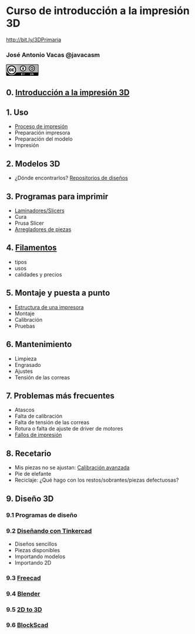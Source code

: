 # Curso de introducción a la impresión 3D

http://bit.ly/3DPrimaria

### José Antonio Vacas @javacasm

![CCbySA](images/CCbySQ_88x31.png)

## 0. [Introducción a la impresión 3D](./0.0.Introduccion3D.md)

## 1. Uso
* [Proceso de impresión](./1.0.ProcesoImpresion3D.md)
* Preparación impresora
* Preparación del modelo
* Impresión

## 2. Modelos 3D
* ¿Dónde encontrarlos? [Repositorios de diseños](./2.0.Repositorios.md)


## 3. Programas para imprimir
* [Laminadores/Slicers](./3.0.Slicers.md)
* Cura
* Prusa Slicer
* [Arregladores de piezas](./3.4.ReparacionPiezas.md)


## 4. [Filamentos](./4.0.Filamentos.md)
* tipos
* usos
* calidades y precios



## 5. Montaje y puesta a punto
* [Estructura de una impresora](./5.0.EstructuraImpresora3D.md)
* Montaje
* Calibración
* Pruebas

## 6. Mantenimiento
* Limpieza
* Engrasado
* Ajustes
* Tensión de las correas


## 7. Problemas más frecuentes
* Atascos
* Falta de calibración
* Falta de tensión de las correas
* Rotura o falta de ajuste de driver de motores
* [Fallos de impresión](./7.5.FallosImpresion.md)

## 8. Recetario
* Mis piezas no se ajustan: [Calibración avanzada](https://coronavirusmakersmadrid.org/prueba-de-tolerancia/) 
* Pie de elefante
* Reciclaje: ¿Qué hago con los restos/sobrantes/piezas defectuosas?

## 9. Diseño 3D

### 9.1 Programas de diseño

### 9.2 [Diseñando con Tinkercad](./9.2.Tinkercad.md)
* Diseños sencillos
* Piezas disponibles
* Importando modelos
* Importando 2D

### 9.3 [Freecad](./9.3.Freecad.md)

### 9.4 [Blender](./9.4.Blender.md)

### 9.5 [2D to 3D](9.5.2d-To-3D.md)

### 9.6 [BlockScad](./9.6.BlockScad.md)